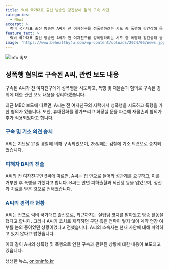 ```yaml
---
title: 럭비 국가대표 출신 방송인 강간상해 혐의 구속 사건
categories:
  - News
excerpt: >
  럭비 국가대표 출신 방송인 A씨가 전 여자친구를 성폭행하려는 시도 중 폭행해 강간상해 등 혐의로 구속되었다. A씨는 전 여자친구의 자택에서 성폭행 시도 후 폭행하고 휴대전화를 파손하는 등 재물손괴 혐의도 받았다. 피해 여성은 안면출혈과 뇌진탕을 입고 정신과 치료중이며, A씨는 전직 럭비 국가대표 출신으로 실업팀 코치를 맡았으며 방송에도 출연한 바 있다. A씨의 소속사는 사안에 대해 잘 알지 못한다고 밝혔다.
feature_text: >
  럭비 국가대표 출신 방송인 A씨가 전 여자친구를 성폭행하려는 시도 중 폭행해 강간상해 등 혐의로 구속되었다. A씨는 전 여자친구의 자택에서 성폭행 시도 후 폭행하고 휴대전화를 파손하는 등 재물손괴 혐의도 받았다. 피해 여성은 안면출혈과 뇌진탕을 입고 정신과 치료중이며, A씨는 전직 럭비 국가대표 출신으로 실업팀 코치를 맡았으며 방송에도 출연한 바 있다. A씨의 소속사는 사안에 대해 잘 알지 못한다고 밝혔다.
image: 'https://www.behealthy4u.com/wp-content/uploads/2024/06/news.jpg'
---
```


<p><img src="https://www.behealthy4u.com/wp-content/uploads/2024/06/news.jpg" alt="info 속보" /></p>

<h2 data-ke-size="size26">성폭행 혐의로 구속된 A씨, 관련 보도 내용</h2>

<p>구속된 A씨가 전 여자친구에게 성폭행을 시도하고, 폭행 및 재물손괴 혐의로 구속된 경위에 대한 관련 보도 내용을 정리하겠습니다.</p>

<p data-ke-size="size16">최근 MBC 보도에 따르면, A씨는 전 여자친구의 자택에서 성폭행을 시도하고 폭행을 가한 혐의가 있습니다. 또한, 휴대전화를 망가뜨리고 화장실 문을 파손해 재물손괴 혐의가 추가 적용되었다고 합니다.</p>

<h3><b><span style="color: #1a5490;">구속 및 기소 의견 송치</span></b></h3>

<p>A씨는 지난달 21일 경찰에 의해 구속되었으며, 25일에는 검찰에 기소 의견으로 송치되었습니다.</p>

<h3><b><span style="color: #1a5490;">피해자 B씨의 진술</span></b></h3>

<p>A씨의 전 여자친구인 B씨에 따르면, A씨는 집 안으로 들어와 성관계를 요구하고, 이를 거부한 후 폭행을 가했다고 합니다. B씨는 안면 피하출혈과 뇌진탕 등을 입었으며, 정신과 치료를 받은 것으로 전해졌습니다.</p>

<h3><b><span style="color: #1a5490;">A씨의 경력과 현황</span></b></h3>

<p>A씨는 전프로 럭비 국가대표 출신으로, 최근까지는 실업팀 코치를 맡아왔고 방송 활동을 했다고 합니다. 그러나 A씨가 코치로 재직하던 구단 측은 연락이 닿지 않아 계약 연장 여부를 논의 중이었던 상황이었다고 전했습니다. A씨의 소속사는 현재 사안에 대해 파악하고 있지 않다고 밝혔습니다.</p>

<p>이와 같이 A씨의 성폭행 및 폭행으로 인한 구속과 관련된 상황에 대한 내용이 보도되고 있습니다.</p>
생생한 뉴스, <a href="https://onioninfo.kr" rel="dofollow">onioninfo.kr</a>


